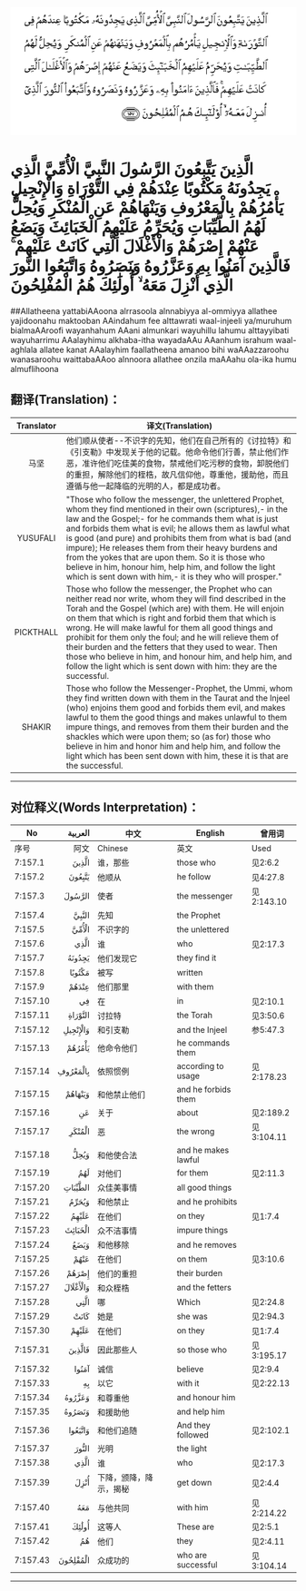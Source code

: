 ![007:157](images/007_157.gif)

# الَّذِينَ يَتَّبِعُونَ الرَّسُولَ النَّبِيَّ الْأُمِّيَّ الَّذِي يَجِدُونَهُ مَكْتُوبًا عِنْدَهُمْ فِي التَّوْرَاةِ وَالْإِنْجِيلِ يَأْمُرُهُمْ بِالْمَعْرُوفِ وَيَنْهَاهُمْ عَنِ الْمُنْكَرِ وَيُحِلُّ لَهُمُ الطَّيِّبَاتِ وَيُحَرِّمُ عَلَيْهِمُ الْخَبَائِثَ وَيَضَعُ عَنْهُمْ إِصْرَهُمْ وَالْأَغْلَالَ الَّتِي كَانَتْ عَلَيْهِمْ ۚ فَالَّذِينَ آمَنُوا بِهِ وَعَزَّرُوهُ وَنَصَرُوهُ وَاتَّبَعُوا النُّورَ الَّذِي أُنْزِلَ مَعَهُ ۙ أُولَٰئِكَ هُمُ الْمُفْلِحُونَ 

##Allatheena yattabiAAoona alrrasoola alnnabiyya al-ommiyya allathee yajidoonahu maktooban AAindahum fee alttawrati waal-injeeli ya/muruhum bialmaAAroofi wayanhahum AAani almunkari wayuhillu lahumu alttayyibati wayuharrimu AAalayhimu alkhaba-itha wayadaAAu AAanhum israhum waal-aghlala allatee kanat AAalayhim faallatheena amanoo bihi waAAazzaroohu wanasaroohu waittabaAAoo alnnoora allathee onzila maAAahu ola-ika humu almuflihoona 

## 翻译(Translation)：

| Translator | 译文(Translation)                                            |
| :--------: | ------------------------------------------------------------ |
|    马坚    | 他们顺从使者--不识字的先知，他们在自己所有的《讨拉特》和《引支勒》中发现关于他的记载。他命令他们行善，禁止他们作恶，准许他们吃佳美的食物，禁戒他们吃污秽的食物，卸脱他们的重担，解除他们的桎梏，故凡信仰他，尊重他，援助他，而且遵循与他一起降临的光明的人，都是成功者。 |
|  YUSUFALI  | "Those who follow the messenger, the unlettered Prophet, whom they find mentioned in their own (scriptures),- in the law and the Gospel;- for he commands them what is just and forbids them what is evil; he allows them as lawful what is good (and pure) and prohibits them from what is bad (and impure); He releases them from their heavy burdens and from the yokes that are upon them. So it is those who believe in him, honour him, help him, and follow the light which is sent down with him,- it is they who will prosper." |
| PICKTHALL  | Those who follow the messenger, the Prophet who can neither read nor write, whom they will find described in the Torah and the Gospel (which are) with them. He will enjoin on them that which is right and forbid them that which is wrong. He will make lawful for them all good things and prohibit for them only the foul; and he will relieve them of their burden and the fetters that they used to wear. Then those who believe in him, and honour him, and help him, and follow the light which is sent down with him: they are the successful. |
|   SHAKIR   | Those who follow the Messenger-Prophet, the Ummi, whom they find written down with them in the Taurat and the Injeel (who) enjoins them good and forbids them evil, and makes lawful to them the good things and makes unlawful to them impure things, and removes from them their burden and the shackles which were upon them; so (as for) those who believe in him and honor him and help him, and follow the light which has been sent down with him, these it is that are the successful. |

---

## 对位释义(Words Interpretation)：

| No   | العربية | 中文    | English | 曾用词 |
| ---- | ------: | ------- | ------- | ------ |
| 序号 |    阿文 | Chinese | 英文    | Used   |
| 7:157.1  | الَّذِينَ    | 谁，那些               | those who           | 见2:6.2    |
| 7:157.2  | يَتَّبِعُونَ   | 他顺从                 | he follow           | 见4:27.8   |
| 7:157.3  | الرَّسُولَ   | 使者                   | the messenger       | 见2:143.10 |
| 7:157.4  | النَّبِيَّ    | 先知                   | the Prophet         |            |
| 7:157.5  | الْأُمِّيَّ    | 不识字的               | the unlettered      |            |
| 7:157.6  | الَّذِي     | 谁                     | who                 | 见2:17.3   |
| 7:157.7  | يَجِدُونَهُ   | 他们发现它             | they find it        |            |
| 7:157.8  | مَكْتُوبًا   | 被写                   | written             |            |
| 7:157.9  | عِنْدَهُمْ    | 他们那里               | with them           |            |
| 7:157.10 | فِي       | 在                     | in                  | 见2:10.1   |
| 7:157.11 | التَّوْرَاةِ  | 讨拉特                 | the Torah           | 见3:50.6   |
| 7:157.12 | وَالْإِنْجِيلِ | 和引支勒               | and the Injeel      | 参5:47.3   |
| 7:157.13 | يَأْمُرُهُمْ   | 他命令他们             | he commands them    |            |
| 7:157.14 | بِالْمَعْرُوفِ | 依照惯例               | according to usage  | 见2:178.23 |
| 7:157.15 | وَيَنْهَاهُمْ  | 和他禁止他们           | and he forbids them |            |
| 7:157.16 | عَنِ       | 关于                   | about               | 见2:189.2  |
| 7:157.17 | الْمُنْكَرِ   | 恶                     | the wrong           | 见3:104.11 |
| 7:157.18 | وَيُحِلُّ     | 和他使合法             | and he makes lawful |            |
| 7:157.19 | لَهُمُ      | 对他们                 | for them            | 见2:11.3   |
| 7:157.20 | الطَّيِّبَاتِ  | 众佳美事情             | all good things     |            |
| 7:157.21 | وَيُحَرِّمُ    | 和他禁止               | and he prohibits    |            |
| 7:157.22 | عَلَيْهِمُ    | 在他们                 | on they             | 见1:7.4    |
| 7:157.23 | الْخَبَائِثَ  | 众不洁事情             | impure things       |            |
| 7:157.24 | وَيَضَعُ     | 和他移除               | and he removes      |            |
| 7:157.25 | عَنْهُمْ     | 在他们                 | on them             | 见3:10.6   |
| 7:157.26 | إِصْرَهُمْ    | 他们的重担             | their burden        |            |
| 7:157.27 | وَالْأَغْلَالَ | 和众桎梏               | and the fetters     |            |
| 7:157.28 | الَّتِي     | 哪                     | Which               | 见2:24.8   |
| 7:157.29 | كَانَتْ     | 她是                   | she was             | 见2:94.3   |
| 7:157.30 | عَلَيْهِمْ    | 在他们                 | on they             | 见1:7.4    |
| 7:157.31 | فَالَّذِينَ   | 因此那些人             | so those who        | 见3:195.17 |
| 7:157.32 | آمَنُوا    | 诚信                   | believe             | 见2:9.4    |
| 7:157.33 | بِهِ       | 以它                   | with it             | 见2:22.13  |
| 7:157.34 | وَعَزَّرُوهُ   | 和尊重他               | and honour him      |            |
| 7:157.35 | وَنَصَرُوهُ   | 和援助他               | and help him        |            |
| 7:157.36 | وَاتَّبَعُوا  | 和他们追随             | And they followed   | 见2:102.1  |
| 7:157.37 | النُّورَ    | 光明                   | the light           |            |
| 7:157.38 | الَّذِي     | 谁                     | who                 | 见2:17.3   |
| 7:157.39 | أُنْزِلَ     | 下降，颁降，降示，揭秘 | get down            | 见2:4.4    |
| 7:157.40 | مَعَهُ      | 与他共同               | with him            | 见2:214.22 |
| 7:157.41 | أُولَٰئِكَ    | 这等人                 | These are           | 见2:5.1    |
| 7:157.42 | هُمُ       | 他们                   | they                | 见2:4.11   |
| 7:157.43 | الْمُفْلِحُونَ | 众成功的               | who are successful  | 见3:104.14 |

---